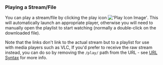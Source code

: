 ### Playing a Stream/File

You can play a stream/file by clicking the play icon !['Play Icon Image'](static/icons/control_play.png).
This will automatically launch an appropriate player, otherwise you will
need to manually open the playlist to start watching (normally a
double-click on the downloaded file).

Note that the links don't link to the actual stream but to a playlist for 
use with media players such as VLC, If you'd prefer to receive the raw 
stream instead, you can do so by removing the `/play/` path from 
the URL - see [URL Syntax](url) for more info.
